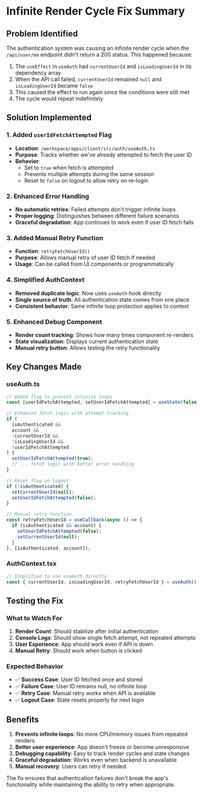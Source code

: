 # Infinite Render Cycle Fix Summary

## Problem Identified

The authentication system was causing an infinite render cycle when the `/api/user/me` endpoint didn't return a 200 status. This happened because:

1. The `useEffect` in `useAuth` had `currentUserId` and `isLoadingUserId` in its dependency array
2. When the API call failed, `currentUserId` remained `null` and `isLoadingUserId` became `false`
3. This caused the effect to run again since the conditions were still met
4. The cycle would repeat indefinitely

## Solution Implemented

### 1. Added `userIdFetchAttempted` Flag

- **Location**: `/workspace/apps/client/src/auth/useAuth.ts`
- **Purpose**: Tracks whether we've already attempted to fetch the user ID
- **Behavior**:
  - Set to `true` when fetch is attempted
  - Prevents multiple attempts during the same session
  - Reset to `false` on logout to allow retry on re-login

### 2. Enhanced Error Handling

- **No automatic retries**: Failed attempts don't trigger infinite loops
- **Proper logging**: Distinguishes between different failure scenarios
- **Graceful degradation**: App continues to work even if user ID fetch fails

### 3. Added Manual Retry Function

- **Function**: `retryFetchUserId()`
- **Purpose**: Allows manual retry of user ID fetch if needed
- **Usage**: Can be called from UI components or programmatically

### 4. Simplified AuthContext

- **Removed duplicate logic**: Now uses `useAuth` hook directly
- **Single source of truth**: All authentication state comes from one place
- **Consistent behavior**: Same infinite loop protection applies to context

### 5. Enhanced Debug Component

- **Render count tracking**: Shows how many times component re-renders
- **State visualization**: Displays current authentication state
- **Manual retry button**: Allows testing the retry functionality

## Key Changes Made

### useAuth.ts

```typescript
// Added flag to prevent infinite loops
const [userIdFetchAttempted, setUserIdFetchAttempted] = useState(false);

// Enhanced fetch logic with attempt tracking
if (
  isAuthenticated &&
  account &&
  !currentUserId &&
  !isLoadingUserId &&
  !userIdFetchAttempted
) {
  setUserIdFetchAttempted(true);
  // ... fetch logic with better error handling
}

// Reset flag on logout
if (!isAuthenticated) {
  setCurrentUserId(null);
  setUserIdFetchAttempted(false);
}

// Manual retry function
const retryFetchUserId = useCallback(async () => {
  if (isAuthenticated && account) {
    setUserIdFetchAttempted(false);
    setCurrentUserId(null);
  }
}, [isAuthenticated, account]);
```

### AuthContext.tsx

```typescript
// Simplified to use useAuth directly
const { currentUserId, isLoadingUserId, retryFetchUserId } = useAuth();
```

## Testing the Fix

### What to Watch For

1. **Render Count**: Should stabilize after initial authentication
2. **Console Logs**: Should show single fetch attempt, not repeated attempts
3. **User Experience**: App should work even if API is down
4. **Manual Retry**: Should work when button is clicked

### Expected Behavior

- ✅ **Success Case**: User ID fetched once and stored
- ✅ **Failure Case**: User ID remains null, no infinite loop
- ✅ **Retry Case**: Manual retry works when API is available
- ✅ **Logout Case**: State resets properly for next login

## Benefits

1. **Prevents infinite loops**: No more CPU/memory issues from repeated renders
2. **Better user experience**: App doesn't freeze or become unresponsive
3. **Debugging capability**: Easy to track render cycles and state changes
4. **Graceful degradation**: Works even when backend is unavailable
5. **Manual recovery**: Users can retry if needed

The fix ensures that authentication failures don't break the app's functionality while maintaining the ability to retry when appropriate.
